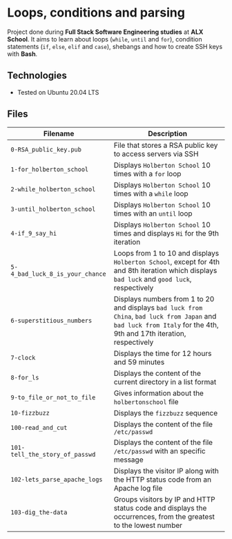# Loops, conditions and parsing

Project done during **Full Stack Software Engineering studies** at **ALX School**. It aims to learn about loops (`while`, `until` and `for`), condition statements (`if`, `else`, `elif` and `case`), shebangs and how to create SSH keys with **Bash**.

## Technologies
* Tested on Ubuntu 20.04 LTS

## Files

Filename | Description
--- | ---
`0-RSA_public_key.pub` | File that stores a RSA public key to access servers via SSH
`1-for_holberton_school` | Displays `Holberton School` 10 times with a `for` loop
`2-while_holberton_school` | Displays `Holberton School` 10 times with a `while` loop
`3-until_holberton_school` | Displays `Holberton School` 10 times with an `until` loop
`4-if_9_say_hi` | Displays `Holberton School` 10 times and displays `Hi` for the 9th iteration
`5-4_bad_luck_8_is_your_chance` | Loops from 1 to 10 and displays `Holberton School`, except for 4th and 8th iteration which displays `bad luck` and `good luck`, respectively
`6-superstitious_numbers` | Displays numbers from 1 to 20 and displays `bad luck from China`, `bad luck from Japan` and `bad luck from Italy` for the 4th, 9th and 17th iteration, respectively
`7-clock` | Displays the time for 12 hours and 59 minutes
`8-for_ls` | Displays the content of the current directory in a list format
`9-to_file_or_not_to_file` | Gives information about the `holbertonschool` file
`10-fizzbuzz` | Displays the `fizzbuzz` sequence
`100-read_and_cut` | Displays the content of the file `/etc/passwd`
`101-tell_the_story_of_passwd` | Displays the content of the file `/etc/passwd` with an specific message
`102-lets_parse_apache_logs` | Displays the visitor IP along with the HTTP status code from an Apache log file
`103-dig_the-data` | Groups visitors by IP and HTTP status code and displays the occurrences, from the greatest to the lowest number
